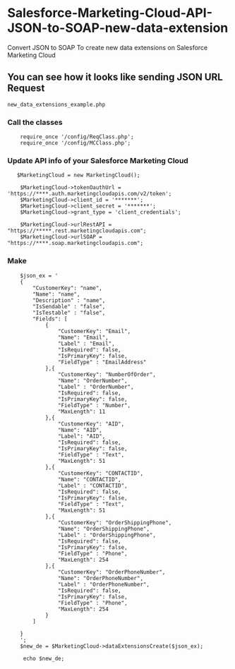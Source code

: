 # Salesforce-Marketing-Cloud-API-JSON-to-SOAP-new-data-extension
Convert JSON to SOAP To create new data extensions on Salesforce Marketing Cloud
## You can see how it looks like sending JSON URL Request
``` new_data_extensions_example.php ```
### Call the classes

```
    require_once '/config/ReqClass.php';
    require_once '/config/MCClass.php';
```

### Update API info of your Salesforce Marketing Cloud
```
   $MarketingCloud = new MarketingCloud();

    $MarketingCloud->tokenOauthUrl = 'https://****.auth.marketingcloudapis.com/v2/token'; 
    $MarketingCloud->client_id = '*******';
    $MarketingCloud->client_secret = '*******';
    $MarketingCloud->grant_type = 'client_credentials';

    $MarketingCloud->urlRestAPI = "https://*****.rest.marketingcloudapis.com";
    $MarketingCloud->urlSOAP = "https://****.soap.marketingcloudapis.com";
```

### Make 

```
    $json_ex = '
    {
        "CustomerKey": "name",
        "Name": "name",
        "Description" : "name",
        "IsSendable" : "false",
        "IsTestable" : "false",
        "Fields": [
            {
                "CustomerKey": "Email",
                "Name": "Email",
                "Label" : "Email",
                "IsRequired": false,
                "IsPrimaryKey": false,
                "FieldType" : "EmailAddress"
            },{
                "CustomerKey": "NumberOfOrder",
                "Name": "OrderNumber",
                "Label" : "OrderNumber",
                "IsRequired": false,
                "IsPrimaryKey": false,
                "FieldType" : "Number",
                "MaxLength": 11
            },{
                "CustomerKey": "AID",
                "Name": "AID",
                "Label": "AID",
                "IsRequired": false,
                "IsPrimaryKey": false,
                "FieldType" : "Text",
                "MaxLength": 51
            },{
                "CustomerKey": "CONTACTID",
                "Name": "CONTACTID",
                "Label" : "CONTACTID",
                "IsRequired": false,
                "IsPrimaryKey": false,
                "FieldType" : "Text",
                "MaxLength": 51
            },{
                "CustomerKey": "OrderShippingPhone",
                "Name": "OrderShippingPhone",
                "Label" : "OrderShippingPhone",
                "IsRequired": false,
                "IsPrimaryKey": false,
                "FieldType" : "Phone",
                "MaxLength": 254
            },{
                "CustomerKey": "OrderPhoneNumber",
                "Name": "OrderPhoneNumber",
                "Label" : "OrderPhoneNumber",
                "IsRequired": false,
                "IsPrimaryKey": false,
                "FieldType" : "Phone",
                "MaxLength": 254
            }
        ]
        
    }
    ';
    $new_de = $MarketingCloud->dataExtensionsCreate($json_ex);

     echo $new_de;
```
